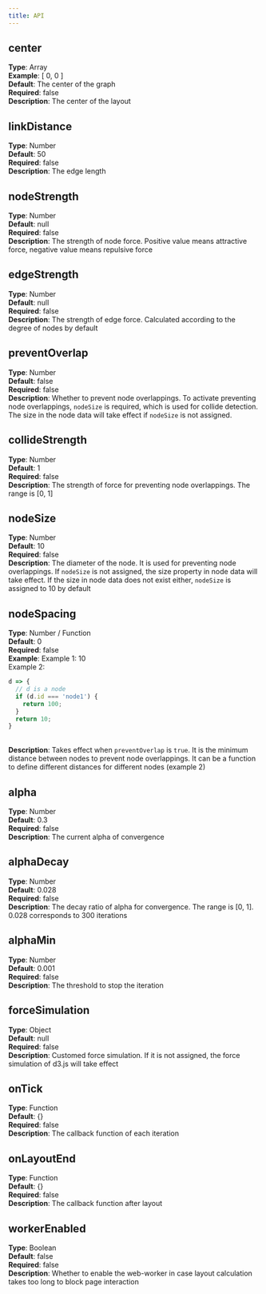 ```yaml
---
title: API
---
```


## center
**Type**: Array<br />**Example**: [ 0, 0 ]<br />**Default**: The center of the graph<br />**Required**: false<br />**Description**: The center of the layout


## linkDistance
**Type**: Number<br />**Default**: 50<br />**Required**: false<br />**Description**: The edge length


## nodeStrength
**Type**: Number<br />**Default**: null<br />**Required**: false<br />**Description**: The strength of node force. Positive value means attractive force, negative value means repulsive force


## edgeStrength
**Type**: Number<br />**Default**: null<br />**Required**: false<br />**Description**: The strength of edge force. Calculated according to the degree of nodes by default


## preventOverlap
**Type**: Number<br />**Default**: false<br />**Required**: false<br />**Description**: Whether to prevent node overlappings. To activate preventing node overlappings, `nodeSize` is required, which is used for collide detection. The size in the node data will take effect if `nodeSize` is not assigned.

## collideStrength
**Type**: Number<br />**Default**: 1<br />**Required**: false<br />**Description**: The strength of force for preventing node overlappings. The range is [0, 1]


## nodeSize
**Type**: Number<br />**Default**: 10<br />**Required**: false<br />**Description**: The diameter of the node. It is used for preventing node overlappings. If `nodeSize` is not assigned, the size property in node data will take effect. If the size in node data does not exist either, `nodeSize` is assigned to 10 by default

## nodeSpacing
**Type**: Number / Function
<br />**Default**: 0
<br />**Required**: false 
<br />**Example**: Example 1:  10
<br />Example 2:  

```javascript
d => {
  // d is a node
  if (d.id === 'node1') {
    return 100;
  }
  return 10;
}
```

<br />**Description**: 
Takes effect when `preventOverlap` is `true`. It is the minimum distance between nodes to prevent node overlappings. It can be a function to define different distances for different nodes (example 2)

## alpha
**Type**: Number<br />**Default**: 0.3<br />**Required**: false<br />**Description**: The current alpha of convergence


## alphaDecay
**Type**: Number<br />**Default**: 0.028<br />**Required**: false<br />**Description**: The decay ratio of alpha for convergence. The range is [0, 1]. 0.028 corresponds to 300 iterations


## alphaMin
**Type**: Number<br />**Default**: 0.001<br />**Required**: false<br />**Description**: The threshold to stop the iteration


## forceSimulation
**Type**: Object<br />**Default**: null<br />**Required**: false<br />**Description**: Customed force simulation. If it is not assigned, the force simulation of d3.js will take effect


## onTick
**Type**: Function<br />**Default**: {}<br />**Required**: false<br />**Description**: The callback function of each iteration


## onLayoutEnd
**Type**: Function<br />**Default**: {}<br />**Required**: false<br />**Description**: The callback function after layout


## workerEnabled
**Type**: Boolean<br />**Default**: false<br />**Required**: false<br />**Description**: Whether to enable the web-worker in case layout calculation takes too long to block page interaction
